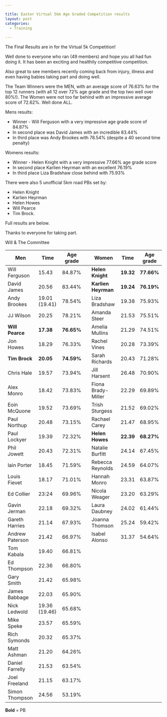 ```yaml
---

title: Easter Virtual 5km Age Graded Competition results
layout: post
categories:
  - Training
  
---
```


The Final Results are in for the Virtual 5k Competition! 

Well done to everyone who ran (49 members) and hope you all had fun doing it. It has been an exciting and healthily competitive competition. 

Also great to see members recently coming back from injury, illness and even having babies taking part and doing well.

The Team Winners were the MEN, with an average score of 76.63% for the top 12 runners (with all 12 over 72% age grade and the top two well over 80%!). The Women were not too far behind with an impressive average score of 72.62%. Well done ALL.

Mens results:
* Winner - Will Ferguson with a very impressive age grade score of 84.87%
* In second place was David James with an incredible 83.44%
* In third place was Andy Brookes with 78.54% (despite a 40 second time penalty)

Womens results:
* Winner - Helen Knight with a very impressive 77.66% age grade score
* In second place Karlien Heyrman with an excellent 76.19% 
* In third place Liza Bradshaw close behind with 75.93%

There were also 5 unofficial 5km road PBs set by: 
* Helen Knight
* Karlien Heyrman
* Helen Howes
* Will Pearce
* Tim Brock.

Full results are below.

Thanks to everyone for taking part.

Will & The Committee 

| Men  | Time | Age grade  || Women  | Time | Age grade  |
| ------------- | ------------- | ------------- | ------------- | ------------- | ------------- | ------------- |
| Will Ferguson  | 15.43  | 84.87%  || **Helen Knight** |	**19.32** |	**77.66%**
| David James  | 20.56  | 83.44%  || **Karlien Heyrman** | 	**19.24** | 	**76.19%**
| Andy Brookes  | 19.01 (19.41)  | 78.54%  || Liza Bradshaw | 	19.38 | 	75.93%
| JJ Wilson  | 20.25  | 78.21%  || Amanda Steer | 	21.53 | 	75.51%
| **Will Pearce**  | **17.38**  | **76.65%**  || Amelia Mullins | 	21.29 | 	74.51%
| Jon Howes  | 18.29  | 76.33%  || Rachel Vines | 	20.28 | 	73.39%
| **Tim Brock**  | **20.05**  | **74.59%**  || Sarah Richards |  	20.43	 | 71.28%
| Chris Hale  | 19.57  | 73.94%  || Jill Harsent |  	26.48 | 	70.90%
| Alex Monro  | 18.42  | 73.83%  || Fiona Brady-Miller | 	22.29 | 	69.89%
| Eoin McQuone  | 19.52  | 73.69%  || Trish Sturgess |  	21.52 | 	69.02%
| Paul Northup  | 20.48  | 73.15%  || Rachael Carey |  	21.47	 | 68.95%
| Paul Lockyer  | 19.39  | 72.32%  || **Helen Howes**  | 	**22.39** | 	**68.27%**
| Phil Jowett  | 20.43  | 72.31%  || Natalie Burfitt | 	24.14 | 	67.45%
| Iain Porter  | 18.45  | 71.59%  || Rebecca Reynolds | 	24.59 | 	64.07%
| Louis Fievet  | 18.17  | 71.01%  || Hannah Monro | 	23.31 | 	63.87%
| Ed Collier  | 23:24  | 69.96%  || Nicola Weager  | 	23.20 | 	63.29%
| Gavin Jerman  | 22.18  | 69.32%  || Laura Daubney  | 	24.02 | 	61.44%
| Gareth Harries  | 21.14  | 67.93%  || Joanna Thomson | 	25.24 | 	59.42%
| Andrew Paterson  | 21.42  | 66.97%  || Isabel Alonso | 	31.37 | 	54.64%
| Tom Kabala  | 19.40  | 66.81%  ||
| Ed Thompson  | 22.36  | 66.80%  ||
| Gary Smith  | 21.42  | 65.98%  ||
| James Babbage  | 22.03  | 65.90%  ||
| Nick Ledwold  | 19.36 (19.46)  | 65.68%  ||
| Mike Speke  | 23.57  | 65.59%  ||
| Rich Symonds  | 20.32  | 65.37%  ||
| Matt Ashman  | 21.20  | 64.26%  ||
| Daniel Farrelly  | 21.53  | 63.54%  ||
| Joel Freeland  | 21.15  | 63.17%  ||
| Simon Thompson  | 24.56  | 53.19%  ||

**Bold** = PB
